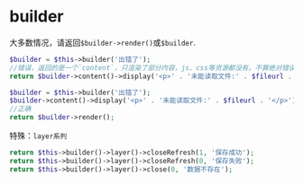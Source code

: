 # builder

大多数情况，请返回`$builder->render()`或`$builder`.

```php
$builder = $this->builder('出错了');
//错误，返回的是一个`content`，只渲染了部分内容，js、css等资源都没有。不算绝对错误，但可能与想象不符。
return $builder->content()->display('<p>' . '未能读取文件:' . $fileurl . '</p>');
```

```php
$builder = $this->builder('出错了');
$builder->content()->display('<p>' . '未能读取文件:' . $fileurl . '</p>');
//正确
return $builder->render();
```

特殊：`layer系列`

```php
return $this->builder()->layer()->closeRefresh(1, '保存成功');
return $this->builder()->layer()->closeRefresh(0, '保存失败');
return $this->builder()->layer()->close(0, '数据不存在');
```
